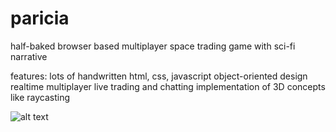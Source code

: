 # paricia
half-baked browser based multiplayer space trading game with sci-fi narrative

features:
  lots of handwritten html, css, javascript
  object-oriented design
  realtime multiplayer
  live trading and chatting
  implementation of 3D concepts like raycasting


![alt text](https://github.com/nicho-n/paricia/blob/master/screenshot.png)
